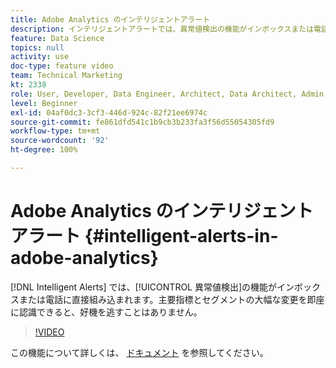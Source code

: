```yaml
---
title: Adobe Analytics のインテリジェントアラート
description: インテリジェントアラートでは、異常値検出の機能がインボックスまたは電話に直接組み込まれます。主要指標とセグメントの大幅な変更を即座に認識できると、好機を逃すことはありません。
feature: Data Science
topics: null
activity: use
doc-type: feature video
team: Technical Marketing
kt: 2338
role: User, Developer, Data Engineer, Architect, Data Architect, Admin, Leader
level: Beginner
exl-id: 04af0dc3-3cf3-446d-924c-82f21ee6974c
source-git-commit: fe861dfd541c1b9cb3b233fa3f56d55054305fd9
workflow-type: tm+mt
source-wordcount: '92'
ht-degree: 100%

---
```


# Adobe Analytics のインテリジェントアラート {#intelligent-alerts-in-adobe-analytics}

[!DNL Intelligent Alerts] では、[!UICONTROL 異常値検出]の機能がインボックスまたは電話に直接組み込まれます。主要指標とセグメントの大幅な変更を即座に認識できると、好機を逃すことはありません。

>[!VIDEO](https://video.tv.adobe.com/v/25446/?quality=12)

この機能について詳しくは、 [ドキュメント](https://experienceleague.adobe.com/docs/analytics/analyze/analysis-workspace/virtual-analyst/intelligent-alerts/intellligent-alerts.html?lang=ja) を参照してください。
